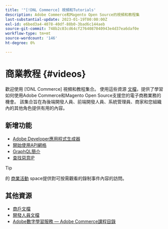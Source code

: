 ```yaml
---
title: '"[!DNL Commerce] 視頻和Tutorials'
description: Adobe Commerce和Magento Open Source的視頻和教程集
last-substantial-update: 2023-01-19T00:00:00Z
exl-id: e6bed3a4-4078-40df-88b0-3bad6c144aeb
source-git-commit: 748b2c03cd64cf2764087040943e4d37ea6daf0e
workflow-type: tm+mt
source-wordcount: '146'
ht-degree: 0%

---
```


# 商業教程 {#videos}

歡迎使用 [!DNL Commerce] 視頻和教程集合。 使用這些資源 [文檔](https://experienceleague.adobe.com/docs/commerce.html)，提供了學習如何使用Adobe Commerce和Magento Open Source支援您的電子商務業務的機會。 該集合旨在為後端開發人員、前端開發人員、系統管理員、商家和您組織內的其他角色提供有用的內容。

<div id="whats-new-section">

## 新增功能

- [Adobe Developer應用程式生成器](../app-builder/introduction-to-app-builder.md)
- [開始使用API網格](../api-mesh/getting-started-api-mesh.md)
- [GraphQL簡介](../graphql-rest/intro-graphql.md)
- [查找惡意IP](../new-relic/malicious-ip.md)

</div>
<div id="recs-overview-body-1"></div>
<div id="recs-overview-body-2"></div>
<div id="recs-overview-body-3"></div>
<div id="recs-overview-body-4"></div>
<div id="recs-overview-body-5"></div>
<div id="recs-overview-body-6"></div>

>[!TIP]
>
>的 [商業活動](https://experienceleague.adobe.com/docs/commerce-events/events/overview.html) space提供對可按需觀看的錄制事件內容的訪問。

## 其他資源

- [商戶文檔](https://experienceleague.adobe.com/docs/commerce-admin/user-guides/home.html)
- [開發人員文檔](https://developer.adobe.com/commerce)
- [Adobe數字學習服務 — Adobe Commerce課程目錄](https://learning.adobe.com/catalog.html?solution=Adobe%20Commerce)
